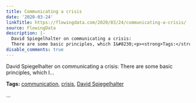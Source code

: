 ```yaml
---
title: Communicating a crisis
date: '2020-03-24'
linkTitle: https://flowingdata.com/2020/03/24/communicating-a-crisis/
source: FlowingData
description: |-
  David Spiegelhalter on communicating a crisis:
  There are some basic principles, which I&#8230;<p><strong>Tags:</strong> <a href="https://flowingdata.com/tag/communication/" rel="tag">communication</a>, <a href="https://flowingdata.com/tag/crisis/" rel="tag">crisis</a>, <a href="https://flowingdata.com/tag/david-spiegelhalter/" rel="tag">David Spiegelhalter</a></p> ...
disable_comments: true
---
```

David Spiegelhalter on communicating a crisis:
There are some basic principles, which I&#8230;<p><strong>Tags:</strong> <a href="https://flowingdata.com/tag/communication/" rel="tag">communication</a>, <a href="https://flowingdata.com/tag/crisis/" rel="tag">crisis</a>, <a href="https://flowingdata.com/tag/david-spiegelhalter/" rel="tag">David Spiegelhalter</a></p> ...